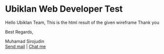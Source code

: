 # Ubiklan Web Developer Test

Hello Ubiklan Team,
This is the html result of the given wireframe
Thank you


Best Regards,

Muhamad Sirojudin <br />
<a href="mailto:sirojudin.dev@gmail.com" target="_blank">Send mail</a> | <a href="https://api.whatsapp.com/send/?phone=6285880525009&text=Hello%20Siroj" target="_blank">Chat me</a>